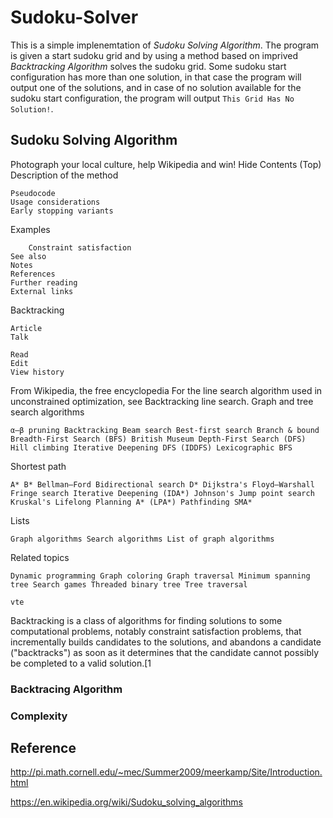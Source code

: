 # Sudoku-Solver

This is a simple implenemtation of *Sudoku Solving Algorithm*. The program is given a start sudoku grid and by using a method based on imprived *Backtracking Algorithm* solves the sudoku grid. Some sudoku start configuration has more than one solution, in that case the program will output one of the solutions, and in case of no solution available for the sudoku start configuration, the program will output `This Grid Has No Solution!`.

## Sudoku Solving Algorithm
 Photograph your local culture, help Wikipedia and win!
Hide
Contents
(Top)
Description of the method

    Pseudocode
    Usage considerations
    Early stopping variants

Examples

        Constraint satisfaction
    See also
    Notes
    References
    Further reading
    External links

Backtracking

    Article
    Talk

    Read
    Edit
    View history

From Wikipedia, the free encyclopedia
For the line search algorithm used in unconstrained optimization, see Backtracking line search.
Graph and tree
search algorithms

    α–β pruning Backtracking Beam search Best-first search Branch & bound Breadth-First Search (BFS) British Museum Depth-First Search (DFS) Hill climbing Iterative Deepening DFS (IDDFS) Lexicographic BFS

Shortest path

    A* B* Bellman–Ford Bidirectional search D* Dijkstra's Floyd–Warshall Fringe search Iterative Deepening (IDA*) Johnson's Jump point search Kruskal's Lifelong Planning A* (LPA*) Pathfinding SMA*

Lists

    Graph algorithms Search algorithms List of graph algorithms

Related topics

    Dynamic programming Graph coloring Graph traversal Minimum spanning tree Search games Threaded binary tree Tree traversal

    vte

Backtracking is a class of algorithms for finding solutions to some computational problems, notably constraint satisfaction problems, that incrementally builds candidates to the solutions, and abandons a candidate ("backtracks") as soon as it determines that the candidate cannot possibly be completed to a valid solution.[1

### Backtracing Algorithm

### Complexity

## Reference

http://pi.math.cornell.edu/~mec/Summer2009/meerkamp/Site/Introduction.html

https://en.wikipedia.org/wiki/Sudoku_solving_algorithms
